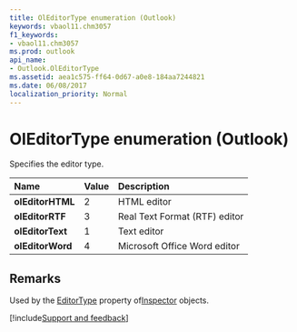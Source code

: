 ```yaml
---
title: OlEditorType enumeration (Outlook)
keywords: vbaol11.chm3057
f1_keywords:
- vbaol11.chm3057
ms.prod: outlook
api_name:
- Outlook.OlEditorType
ms.assetid: aea1c575-ff64-0d67-a0e8-184aa7244821
ms.date: 06/08/2017
localization_priority: Normal
---
```



# OlEditorType enumeration (Outlook)

Specifies the editor type.



|Name|Value|Description|
|:-----|:-----|:-----|
| **olEditorHTML**|2|HTML editor|
| **olEditorRTF**|3|Real Text Format (RTF) editor|
| **olEditorText**|1|Text editor|
| **olEditorWord**|4|Microsoft Office Word editor|

## Remarks

Used by the [EditorType](Outlook.Inspector.EditorType.md) property of[Inspector](Outlook.Inspector.md) objects.

[!include[Support and feedback](~/includes/feedback-boilerplate.md)]